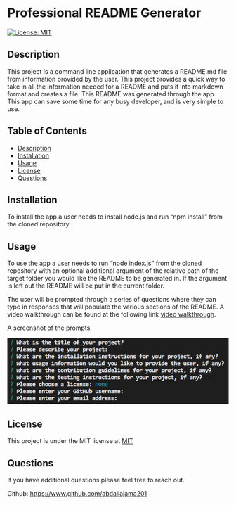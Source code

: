 # Professional README Generator
[![License: MIT](https://img.shields.io/badge/License-MIT-yellow.svg)](https://opensource.org/licenses/MIT)

## Description

This project is a command line application that generates a README.md file from information provided by the user. This project provides a quick way to take in all the information needed for a README and puts it into markdown format and creates a file. This README was generated through the app. This app can save some time for any busy developer, and is very simple to use.

## Table of Contents
- [Description](#description)
- [Installation](#installation)
- [Usage](#usage)
- [License](#license)
- [Questions](#questions)



## Installation

To install the app a user needs to install node.js and run “npm install” from the cloned repository.

## Usage

To use the app a user needs to run “node index.js” from the cloned repository with an optional additional argument of the relative path of the target folder you would like the README to be generated in. If the argument is left out the README will be put in the current folder. 

The user will be prompted through a series of questions where they can type in responses that will populate the various sections of the README. A video walkthrough can be found at the following link [video walkthrough](https://drive.google.com/file/d/1S71VW9lnrZ5ran0Vt0ZiRus5ylvbWGUs/view). 

A screenshot of the prompts. 

![screenshot](screenshots/screenshot-1.png)

## License

This project is under the MIT license at [MIT](https://opensource.org/licenses/MIT)

## Questions

If you have additional questions please feel free to reach out.

Github: https://www.github.com/abdallajama201

